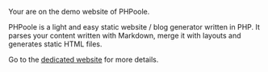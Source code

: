 <!--
title = Home
layout = default
menu = nav
-->
Your are on the demo website of PHPoole.

PHPoole is a light and easy static website / blog generator written in PHP.
It parses your content written with Markdown, merge it with layouts and generates static HTML files.

Go to the [dedicated website](http://phpoole.narno.org) for more details.